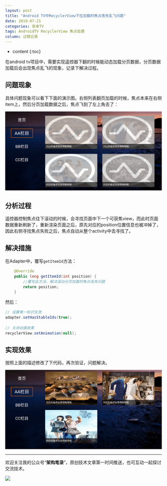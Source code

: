 ```yaml
---
layout: post
title: "Android TV中RecyclerView下拉加载时焦点丢失乱飞问题"
date: 2019-07-21
categories: 安卓TV
tags: AndroidTV RecyclerView 焦点处理
column: 过程记录
---
```


* content
{:toc}

在android tv项目中，需要实现遥控器下翻的时候能动态加载分页数据，分页数据加载后会出现焦点乱飞的现象，记录下解决过程。





## 问题现象

具体问题现象可以看下下面的演示图。右侧列表翻页加载的时候，焦点本来在右侧item上，然后分页加载数据之后，焦点飞到了左上角去了：

![](/assets/post_pics/2019-07-21-recyclerview%20lose%20focus%20problem.md/problem_pics4.gif)

## 分析过程

遥控器控制焦点往下滚动的时候，会寻找页面中下一个可获焦view，而此时页面数据重新刷新了，重新渲染页面之后，原先对应的position位置信息也被冲掉了，因此右侧寻找焦点失败之后，焦点自动从整个activity中去寻找了。

## 解决措施


在Adapter中，覆写`getItemId`方法：

```java
    @Override
    public long getItemId(int position) {
        //覆写此方法，解决滚动分页加载时焦点丢失问题
        return position;
    }
```

然后：

```java
// 设置唯一标识生效
adapter.setHasStableIds(true);

// 关闭动画效果
recyclerView.setAnimation(null);
```


## 实现效果

按照上面的描述修改了下代码，再次验证，问题解决。

![](/assets/post_pics/2019-07-21-recyclerview%20lose%20focus%20problem.md/problem_pics3.gif)

---

欢迎关注我的公众号“**架构笔录**”，原创技术文章第一时间推送，也可互动一起探讨交流技术。

![](https://raw.githubusercontent.com/veezean/pic_assets/master/assets/comm_pics/contact/gongzhonghao.png)